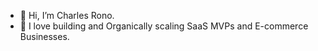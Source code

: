 - 👋 Hi, I’m Charles Rono.
- 🌱 I love building and Organically scaling SaaS MVPs and E-commerce Businesses.
